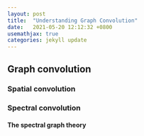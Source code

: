 ```yaml
---
layout: post
title:  "Understanding Graph Convolution"
date:   2021-05-20 12:12:32 +0800
usemathjax: true
categories: jekyll update
---
```



## Graph convolution
### Spatial convolution

### Spectral convolution

#### The spectral graph theory